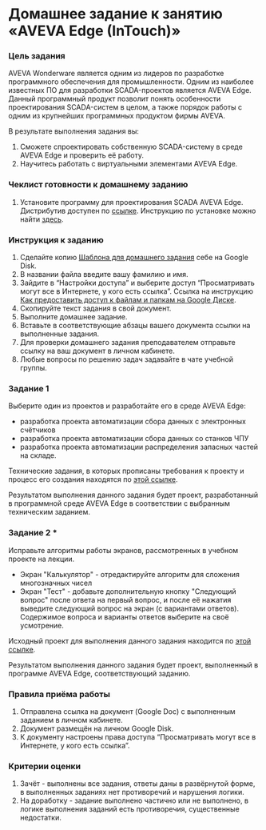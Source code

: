 # Домашнее задание к занятию «AVEVA Edge (InTouch)»

### Цель задания

AVEVA Wonderware является одним из лидеров по разработке программного обеспечения для промышленности. Одним из наиболее известных ПО для разработки SCADA-проектов является AVEVA Edge. Данный программный продукт позволит понять особенности проектирования SCADA-систем в целом, а также порядок работы с одним из крупнейших программных продуктом фирмы AVEVA.

В результате выполнения задания вы:

1. Сможете спроектировать собственную SCADA-систему в среде AVEVA Edge и проверить её работу.
2. Научитесь работать с виртуальными элементами AVEVA Edge.


### Чеклист готовности к домашнему заданию

1. Установите программу для проектирования SCADA AVEVA Edge. Дистрибутив доступен по [ссылке](https://drive.google.com/drive/folders/1aGQvSz04BEAZFBLIdxeZwAiXZZRKHYj4?usp=sharing). Инструкцию по установке можно найти [здесь](https://docs.google.com/presentation/d/10pURrRI7lO3BO5YweXTOCHEln-TlFRwXfhIYO47FKpg/edit?usp=sharing).

### Инструкция к заданию

1. Сделайте копию [Шаблона для домашнего задания](https://docs.google.com/document/d/1fe9BwLdUZYz5cLqUP80OkyZio1NSWilWzU1A3JpN_r4/edit?usp=sharing) себе на Google Disk.
2. В названии файла введите вашу фамилию и имя.
3. Зайдите в “Настройки доступа” и выберите доступ “Просматривать могут все в Интернете, у кого есть ссылка”. Ссылка на инструкцию [Как предоставить доступ к файлам и папкам на Google Диске](https://support.google.com/docs/answer/2494822?hl=ru&co=GENIE.Platform%3DDesktop).
4. Скопируйте текст задания в свой документ.
5. Выполните домашнее задание.
6. Вставьте в соответствующие абзацы вашего документа ссылки на выполненные задания.
7. Для проверки домашнего задания преподавателем отправьте ссылку на ваш документ в личном кабинете.
8. Любые вопросы по решению задач задавайте в чате учебной группы.

### Задание 1

Выберите один из проектов и разработайте его в среде AVEVA Edge:
- разработка проекта автоматизации сбора данных с электронных счётчиков 
- разработка проекта автоматизации сбора данных со станков ЧПУ
- разработка проекта автоматизации распределения запасных частей на складе.

Технические задания, в которых прописаны требования к проекту и процесс его создания находятся по [этой ссылке](https://drive.google.com/drive/folders/1l_gxQp_T8BLViExD62dlHm42rj2SBUTE?usp=sharing).

Результатом выполнения данного задания будет проект, разработанный в программной среде AVEVA Edge в соответствии с выбранным техническим заданием.

### Задание 2 *
Исправьте алгоритмы работы экранов, рассмотренных в учебном проекте на лекции.
- Экран "Калькулятор" - отредактируйте алгоритм для сложения многозначных чисел
- Экран "Тест" - добавьте дополнительную кнопку "Следующий вопрос" после ответа на первый вопрос, и после её нажатия выведите следующий вопрос на экран (с вариантами ответов). Содержимое вопроса и варианты ответов выберите на своё усмотрение.

Исходный проект для выполнения данного задания находится по [этой ссылке](https://drive.google.com/drive/folders/1Iw6Hqs_cmNvd_LRiQCYM68BDg_HeR0C3?usp=sharing).

Результатом выполнения данного задания будет проект, выполненный в программе AVEVA Edge, соответствующий заданию.

### Правила приёма работы

1. Отправлена ссылка на документ (Google Doc) с выполненным заданием в личном кабинете.
2. Документ размещён на личном Google Disk.
3. К документу настроены права доступа “Просматривать могут все в Интернете, у кого есть ссылка”.

### Критерии оценки

1. Зачёт - выполнены все задания, ответы даны в развёрнутой форме, в выполненных заданиях нет противоречий и нарушения логики.
2. На доработку - задание выполнено частично или не выполнено, в логике выполнения заданий есть противоречия, существенные недостатки.

